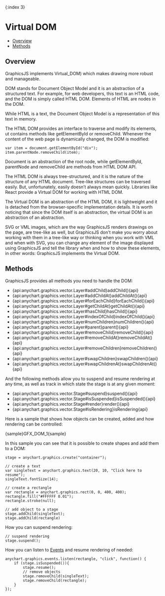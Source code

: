 {:index 3}
# Virtual DOM

* [Overview](#overview)
* [Methods](#methods)

## Overview

GraphicsJS implements Virtual_DOM) which makes drawing more robust and manageable.

DOM stands for Document Object Model and it is an abstraction of a structured text. For example, for web developers, this text is an HTML code, and the DOM is simply called HTML DOM. Elements of HTML are nodes in the DOM.

While HTML is a text, the Document Object Model is a representation of this text in memory.

The HTML DOM provides an interface to traverse and modify its elements, ut contains methods like getElementById or removeChild. Whenever the content of the web page is dynamically changed, the DOM is modified:

```
var item = document.getElementById("div");
item.parentNode.removeChild(item);
```

Document is an abstraction of the root node, while getElementById, parentNode and removeChild are methods from HTML DOM API.

The HTML DOM is always tree-structured, and it is the nature of the structure of any HTML document. Tree-like structures can be traversed easily. But, unfortunately, easily doesn’t always mean quickly. Libraries like React provide a Virtual DOM for working with HTML DOM.

The Virtual DOM is an abstraction of the HTML DOM, it is lightweight and it is detached from the browser-specific implementation details. It is worth noticing that since the DOM itself is an abstraction, the virtual DOM is an abstraction of an abstraction.

SVG or VML images, which are the way GraphicsJS renders drawings on the page, are tree-like as well, but GraphicsJS don't make you worry about working with them in a tree-like way or thinking when you work with VML and when with SVG, you can change any element of the image displayed using GraphicsJS and tell the library when and how to show these elements, in other words: GraphicsJS implements the Virtual DOM.

## Methods

GraphicsJS provides all methods you need to handle the DOM:

* {api:anychart.graphics.vector.Layer#addChild}addChild(){api}
* {api:anychart.graphics.vector.Layer#addChildAt}addChildAt(){api}
* {api:anychart.graphics.vector.Layer#forEachChild}forEachChild(){api}
* {api:anychart.graphics.vector.Layer#getChildAt}getChildAt(){api}
* {api:anychart.graphics.vector.Layer#hasChild}hasChild(){api}
* {api:anychart.graphics.vector.Layer#indexOfChild}indexOfChild(){api}
* {api:anychart.graphics.vector.Layer#numChildren}numChildren(){api}
* {api:anychart.graphics.vector.Layer#parent}parent(){api}
* {api:anychart.graphics.vector.Layer#removeChild}removeChild(){api}
* {api:anychart.graphics.vector.Layer#removeChildAt}removeChildAt(){api}
* {api:anychart.graphics.vector.Layer#removeChildren}removeChildren(){api}
* {api:anychart.graphics.vector.Layer#swapChildren}swapChildren(){api}
* {api:anychart.graphics.vector.Layer#swapChildrenAt}swapChildrenAt(){api}

And the following methods allow you to suspend and resume rendering at any time, as well as track in which state the stage is at any given moment:

* {api:anychart.graphics.vector.Stage#suspend}suspend(){api}
* {api:anychart.graphics.vector.Stage#isSuspended}isSuspended(){api}
* {api:anychart.graphics.vector.Stage#render}render(){api}
* {api:anychart.graphics.vector.Stage#isRendering}isRendering{api}

Here is a sample that shows how objects can be created, added and how rendering can be controlled:

{sample}GFX\_DOM\_1{sample}

In this sample you can see that it is possible to create shapes and add them to a DOM:

```
stage = anychart.graphics.create("container");

// create a text
var singleText = anychart.graphics.text(20, 10, "Click here to resume");
singleText.fontSize(14);

// create a rectangle
var rectangle = anychart.graphics.rect(0, 0, 400, 400);
rectangle.fill("#FFFFFF 0.01");
rectangle.stroke(null);

// add object to a stage
stage.addChild(singleText);
stage.addChild(rectangle)
```

How you can suspend rendering:

```
// suspend rendering
stage.suspend();
```

How you can listen to [Events](Events) and resume rendering of needed:

```
anychart.graphics.events.listen(rectangle, "click", function() {
    if (stage.isSuspended()){
        stage.resume();
        // remove objects
        stage.removeChild(singleText);
        stage.removeChild(rectangle);
    }
});    
```


